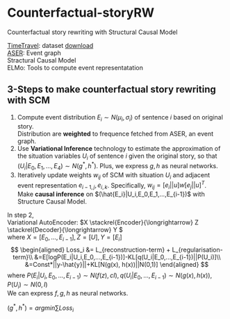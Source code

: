 # Counterfactual-storyRW

Counterfactual story rewriting with Structural Causal Model

[TimeTravel](https://arxiv.org/abs/1909.04076): dataset [download](https://drive.google.com/file/d/150jP5FEHqJD3TmTO_8VGdgqBftTDKn4w/view?usp=sharing)  
[ASER](https://hkust-knowcomp.github.io/ASER/html/index.html#): Event graph  
Stractural Causal Model  
ELMo: Tools to compute event representatation  

## 3-Steps to make counterfactual story rewriting with SCM

1. Compute event distribution $E_i \sim N(\mu_i, \sigma_i)$ of sentence $i$ based on original story.  
Distribution are **weighted** to frequence fetched from ASER, an event graph.
2. Use **Variational Inference** technology to estimate the approximation of the situation variables $U_i$ of sentence $i$ given the original story, so that $(U_i|E_0,E_1,...,E_{4})\sim N(g^*, h^*)$. Plus, we express $g, h$ as neural networks.
3. Iteratively update weights $w_{ij}$ of SCM with situation $U_i$ and adjacent event representation $e_{i-1,j}, e_{i, k}$. Specifically, $w_{ij}=[e_i||u]w[e_j||u]^T$.  
Make **causal inference** on $(\hat{E_i}|U_i,E_0,E_1,...,E_{i-1})$ with Structure Causal Model.

In step 2,  
Variational AutoEncoder:
$X \stackrel{Encoder}{\longrightarrow} Z \stackrel{Decoder}{\longrightarrow} Y $  
where $X=[E_0,...,E_{i-1}], Z=[U], Y=[E_i]$  
$$
\begin{aligned}
Loss_i &= L_{reconstruction-term} + L_{regularisation-term}\\
&=E[logP(E_i|U_i,E_0,...,E_{i-1})]-KL[q(U_i|E_0,...,E_{i-1})||P(U_i)]\\
&=Const*||y-\hat{y}||+KL[N(g(x), h(x))||N(0,1)]
\end{aligned}
$$
where
$P(E_i|U_i,E_0,...,E_{i-1})\sim N(f(z),cI), q(U_i|E_0,...,E_{i-1})\sim N(g(x),h(x)),P(U_i)\sim N(0,I)$  
We can express $f, g, h$ as neural networks.

$(g^*, h^*)=argmin \sum Loss_i$
